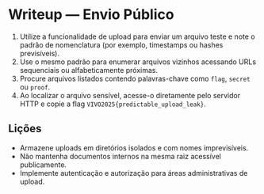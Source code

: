 # Writeup — Envio Público

1. Utilize a funcionalidade de upload para enviar um arquivo teste e note o padrão de nomenclatura (por exemplo, timestamps ou hashes previsíveis).
2. Use o mesmo padrão para enumerar arquivos vizinhos acessando URLs sequenciais ou alfabeticamente próximas.
3. Procure arquivos listados contendo palavras-chave como `flag`, `secret` ou `proof`.
4. Ao localizar o arquivo sensível, acesse-o diretamente pelo servidor HTTP e copie a flag `VIVO2025{predictable_upload_leak}`.

## Lições
- Armazene uploads em diretórios isolados e com nomes imprevisíveis.
- Não mantenha documentos internos na mesma raiz acessível publicamente.
- Implemente autenticação e autorização para áreas administrativas de upload.
